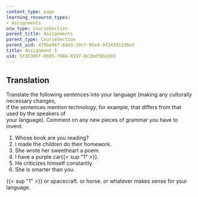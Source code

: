 ```yaml
---
content_type: page
learning_resource_types:
- Assignments
ocw_type: CourseSection
parent_title: Assignments
parent_type: CourseSection
parent_uid: 479be967-6de3-19cf-95e4-9f24391236e2
title: Assignment 5
uid: 5fd5386f-0b85-7984-8197-0c2bdf0be283
---
```


Translation
-----------

Translate the following sentences into your language (making any culturally necessary changes,  
if the sentences mention technology, for example, that differs from that used by the speakers of  
your language). Comment on any new pieces of grammar you have to invent.

1.  Whose book are you reading?
2.  I made the children do their homework.
3.  She wrote her sweetheart a poem.
4.  I have a purple car{{< sup "1" >}}.
5.  He criticizes himself constantly.
6.  She is smarter than you.

{{< sup "1" >}} or spacecraft. or horse. or whatever makes sense for your language.